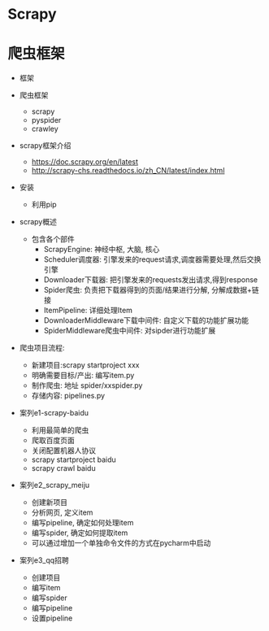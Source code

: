 # Scrapy
# 爬虫框架
- 框架
- 爬虫框架
    - scrapy
    - pyspider
    - crawley
    
- scrapy框架介绍
    - https://doc.scrapy.org/en/latest
    - http://scrapy-chs.readthedocs.io/zh_CN/latest/index.html
    
- 安装
    - 利用pip
    
- scrapy概述
    - 包含各个部件
        - ScrapyEngine: 神经中枢, 大脑, 核心
        - Scheduler调度器: 引擎发来的request请求,调度器需要处理,然后交换引擎
        - Downloader下载器: 把引擎发来的requests发出请求,得到response
        - Spider爬虫: 负责把下载器得到的页面/结果进行分解, 分解成数据+链接
        - ItemPipeline: 详细处理Item
        - DownloaderMiddleware下载中间件: 自定义下载的功能扩展功能
        - SpiderMiddleware爬虫中间件: 对sipder进行功能扩展
        
- 爬虫项目流程:
    - 新建项目:scrapy startproject xxx
    - 明确需要目标/产出: 编写item.py
    - 制作爬虫: 地址 spider/xxspider.py
    - 存储内容: pipelines.py
        
- 案列e1-scrapy-baidu
    - 利用最简单的爬虫
    - 爬取百度页面
    - 关闭配置机器人协议
    - scrapy startproject baidu
    - scrapy crawl baidu
    
- 案列e2_scrapy_meiju
    - 创建新项目
    - 分析网页, 定义item
    - 编写pipeline, 确定如何处理item
    - 编写spider, 确定如何提取item
    - 可以通过增加一个单独命令文件的方式在pycharm中启动
    
- 案列e3_qq招聘
    - 创建项目
    - 编写item
    - 编写spider
    - 编写pipeline
    - 设置pipeline
    